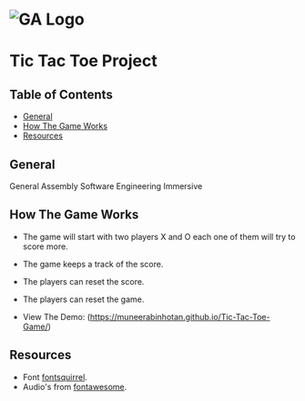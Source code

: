 # ![GA Logo](https://ga-dash.s3.amazonaws.com/production/assets/logo-9f88ae6c9c3871690e33280fcf557f33.png) 

# Tic Tac Toe Project

## Table of Contents

* [General](#general)
* [How The Game Works](#how-the-game-works)
* [Resources](#resources)

## General

General Assembly Software Engineering Immersive

## How The Game Works

* The game will start with two players X and O each one of them will try to score more.
* The game keeps a track of the score.
* The players can reset the score.
* The players can reset the game.

* View The Demo: (https://muneerabinhotan.github.io/Tic-Tac-Toe-Game/)

## Resources
* Font [fontsquirrel](https://www.fontsquirrel.com/fonts/list/find_fonts/400?filter%5Blicense%5D%5B0%5D=web).
* Audio's from [fontawesome](https://freesound.org/).
